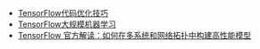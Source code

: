 - [TensorFlow代码优化技巧](https://github.com/beopst/tf-performance-tips)
- [TensorFlow大规模机器学习](https://www.matroid.com/scaledml/2017/jeff.pdf)
- [TensorFlow 官方解读：如何在多系统和网络拓扑中构建高性能模型](https://mp.weixin.qq.com/s?__biz=MzA3MzI4MjgzMw==&mid=2650726389&idx=3&sn=cfb5761a2eae87b423390e4a459b1c12)